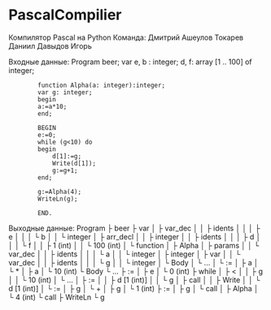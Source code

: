 # PascalCompilier
Компилятор Pascal на Python
Команда:
Дмитрий Ашеулов
Токарев Даниил
Давыдов Игорь

Входные данные:
Program beer;
            var
            e, b : integer;
            d, f: array [1 .. 100] of integer;

            function Alpha(a: integer):integer;
            var g: integer;
            begin
            a:=a*10;
            end;

            BEGIN
            e:=0;
            while (g<10) do
            begin
                d[1]:=g;
                Write(d[1]);
                g:=g+1;
            end;

            g:=Alpha(4);
            WriteLn(g);

            END.
Выходные данные:
Program
├ beer
├ var
│ ├ var_dec
│ │ ├ idents
│ │ │ ├ e
│ │ │ └ b
│ │ └ integer
│ ├ arr_decl
│ │ ├ integer
│ │ ├ idents
│ │ │ ├ d
│ │ │ └ f
│ │ ├ 1 (int)
│ │ └ 100 (int)
│ └ function
│   ├ Alpha
│   ├ params
│   │ └ var_dec
│   │   ├ idents
│   │   │ └ a
│   │   └ integer
│   ├ integer
│   ├ var
│   │ └ var_dec
│   │   ├ idents
│   │   │ └ g
│   │   └ integer
│   └ Body
│     └ ...
│       └ :=
│         ├ a
│         └ *
│           ├ a
│           └ 10 (int)
└ Body
  └ ...
    ├ :=
    │ ├ e
    │ └ 0 (int)
    ├ while
    │ ├ <
    │ │ ├ g
    │ │ └ 10 (int)
    │ └ ...
    │   ├ :=
    │   │ ├ d [1 (int)]
    │   │ └ g
    │   ├ call
    │   │ ├ Write
    │   │ └ d [1 (int)]
    │   └ :=
    │     ├ g
    │     └ +
    │       ├ g
    │       └ 1 (int)
    ├ :=
    │ ├ g
    │ └ call
    │   ├ Alpha
    │   └ 4 (int)
    └ call
      ├ WriteLn
      └ g
